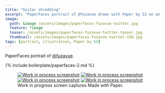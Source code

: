 ```yaml
---
title: "Guitar shredding"
excerpt: "PaperFaces portrait of @fuzavue drawn with Paper by 53 on an iPad."
image: 
  path: &image /assets/images/paperfaces-fuzavue-twitter.jpg 
  feature: *image
  teaser: /assets/images/paperfaces-fuzavue-twitter-teaser.jpg
  thumbnail: /assets/images/paperfaces-fuzavue-twitter-150.jpg
tags: [portrait, illustration, Paper by 53]
---
```


PaperFaces portrait of [@fuzavue](http://twitter.com/fuzavue).

{% include boilerplate/paperfaces-2.md %}

<figure class="third">
	<a href="{{ site.url }}/assets/images/paperfaces-fuzavue-process-1-lg.jpg"><img src="{{ site.url }}/assets/images/paperfaces-fuzavue-process-1-600.jpg" alt="Work in process screenshot"></a>
	<a href="{{ site.url }}/assets/images/paperfaces-fuzavue-process-2-lg.jpg"><img src="{{ site.url }}/assets/images/paperfaces-fuzavue-process-2-600.jpg" alt="Work in process screenshot"></a>
	<a href="{{ site.url }}/assets/images/paperfaces-fuzavue-process-3-lg.jpg"><img src="{{ site.url }}/assets/images/paperfaces-fuzavue-process-3-600.jpg" alt="Work in process screenshot"></a>
	<a href="{{ site.url }}/assets/images/paperfaces-fuzavue-process-4-lg.jpg"><img src="{{ site.url }}/assets/images/paperfaces-fuzavue-process-4-600.jpg" alt="Work in process screenshot"></a>
	<figcaption>Work in progress screen captures Made with Paper.</figcaption>
</figure>
